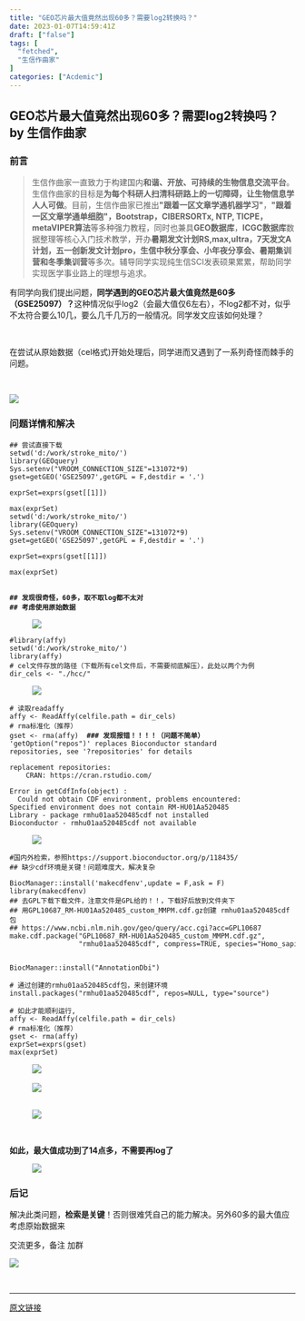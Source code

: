 ```yaml
---
title: "GEO芯片最大值竟然出现60多？需要log2转换吗？"
date: 2023-01-07T14:59:41Z
draft: ["false"]
tags: [
  "fetched",
  "生信作曲家"
]
categories: ["Acdemic"]
---
```

GEO芯片最大值竟然出现60多？需要log2转换吗？ by 生信作曲家
------
<div><section><h3><span>前言</span></h3><blockquote><p><span></span><span>生信作曲家一直致力于构建国内</span><span><strong>和谐、开放、可持续</strong></span><span><strong>的生物信息交流平台</strong>。生信作曲家的目标是<strong>为每个科研人扫清科研路上的一切障碍，让生物信息学人人可做</strong>。目前，生信作曲家已推出</span><span><strong>"</strong><strong>跟着一区文章学通机器学习</strong><strong>"</strong></span><span>，<strong>"</strong><strong>跟着一区文章学通单细胞</strong><strong>"</strong><strong>，Bootstrap，CIBERSORTx, NTP, TICPE，metaVIPER算法</strong></span><span>等多种强力教程，同时也兼具</span><strong><span>GEO数据库</span></strong><span>，</span><span><strong>ICGC数据库</strong></span><span>数据整理等核心入门技术教学，开办</span><span><strong>暑期</strong><strong>发文计划RS,max,ultra，7天发文A计划</strong><strong>，五一创新发文计划pro</strong></span><span><strong>，生信中秋分享会、小年夜分享会、暑期集训营和冬季集训营</strong>等多次。辅导同学实现纯生信SCI发表硕果累累，帮助同学实现医学事业路上的理想与追求。</span></p></blockquote><p>有同学向我们提出问题，<span><strong>同学遇到的GEO芯片最大值竟然是60多（GSE25097）？</strong></span>这种情况似乎log2（会最大值仅6左右），不log2都不对，似乎不太符合要么10几，要么几千几万的一般情况。同学发文应该如何处理？</p><p><br></p><p>在尝试从原始数据（cel格式)开始处理后，同学进而又遇到了一系列奇怪而棘手的问题。</p><p><br></p><p><img data-galleryid="" data-ratio="0.6964285714285714" data-s="300,640" data-src="https://mmbiz.qpic.cn/mmbiz_png/mo60jlFOtaCrO4tdoDaIPSeBIP6AXRcia8Y0ZGJqoZgLQFMuSVMQCGaCtlpI11FtFpq7TgLAVoEMTXlBMuFOSKQ/640?wx_fmt=png" data-type="png" data-w="504" src="https://mmbiz.qpic.cn/mmbiz_png/mo60jlFOtaCrO4tdoDaIPSeBIP6AXRcia8Y0ZGJqoZgLQFMuSVMQCGaCtlpI11FtFpq7TgLAVoEMTXlBMuFOSKQ/640?wx_fmt=png"></p><h3><span>问题详情和解决</span></h3><pre><code><span>## 尝试直接下载</span><br>setwd(<span>'d:/work/stroke_mito/'</span>)<br><span>library</span>(GEOquery)<br>Sys.setenv(<span>"VROOM_CONNECTION_SIZE"</span>=<span>131072</span>*<span>9</span>)<br>gset=getGEO(<span>'GSE25097'</span>,getGPL = <span>F</span>,destdir = <span>'.'</span>)<br><br>exprSet=exprs(gset[[<span>1</span>]])<br><br>max(exprSet)<br>setwd(<span>'d:/work/stroke_mito/'</span>)<br><span>library</span>(GEOquery)<br>Sys.setenv(<span>"VROOM_CONNECTION_SIZE"</span>=<span>131072</span>*<span>9</span>)<br>gset=getGEO(<span>'GSE25097'</span>,getGPL = <span>F</span>,destdir = <span>'.'</span>)<br><br>exprSet=exprs(gset[[<span>1</span>]])<br><br>max(exprSet)<br><br><br><span><strong><span>## 发现很奇怪，60多，取不取log都不太对</span><br><span>## 考虑使用原始数据</span></strong></span><br></code></pre><figure><figcaption><img data-ratio="0.1351063829787234" data-src="https://mmbiz.qpic.cn/mmbiz_png/mo60jlFOtaCrO4tdoDaIPSeBIP6AXRciaXy0NIOBY2keHhEFXic7kVaMdmm1vJrwsBjchpuCcQXBRDXqG5r3h6qA/640?wx_fmt=png" data-type="png" data-w="940" src="https://mmbiz.qpic.cn/mmbiz_png/mo60jlFOtaCrO4tdoDaIPSeBIP6AXRciaXy0NIOBY2keHhEFXic7kVaMdmm1vJrwsBjchpuCcQXBRDXqG5r3h6qA/640?wx_fmt=png"></figcaption></figure><pre><code><span>#library(affy)</span><br>setwd(<span>'d:/work/stroke_mito/'</span>)<br><span>library</span>(affy)<br><span># cel文件存放的路径（下载所有cel文件后，不需要彻底解压），此处以两个为例</span><br>dir_cels &lt;- <span>"./hcc/"</span>  <br></code></pre><figure><figcaption><img data-ratio="0.30879345603271985" data-src="https://mmbiz.qpic.cn/mmbiz_png/mo60jlFOtaCrO4tdoDaIPSeBIP6AXRciampItgGRyGPRSdjMMAegoWVabCrl2N3o0Ryk24iaB5WNwaRKhMJlt1zw/640?wx_fmt=png" data-type="png" data-w="978" src="https://mmbiz.qpic.cn/mmbiz_png/mo60jlFOtaCrO4tdoDaIPSeBIP6AXRciampItgGRyGPRSdjMMAegoWVabCrl2N3o0Ryk24iaB5WNwaRKhMJlt1zw/640?wx_fmt=png"></figcaption></figure><pre><code><span># 读取readaffy</span><br>affy &lt;- ReadAffy(celfile.path = dir_cels)<br><span># rma标准化（推荐）</span><br>gset &lt;- rma(affy)  <span><strong><span>### 发现报错！！！！（问题不简单）</span></strong></span><br><span>'getOption("repos")'</span> replaces Bioconductor standard<br>repositories, see <span>'?repositories'</span> <span>for</span> details<br><br>replacement repositories:<br>    CRAN: https://cran.rstudio.com/<br><br>Error <span>in</span> getCdfInfo(object) : <br>  Could not obtain CDF environment, problems encountered:<br>Specified environment does not contain RM-HU01Aa520485<br>Library - package rmhu01aa520485cdf not installed<br>Bioconductor - rmhu01aa520485cdf not available<br></code></pre><figure><figcaption><img data-ratio="0.40823970037453183" data-src="https://mmbiz.qpic.cn/mmbiz_png/mo60jlFOtaCrO4tdoDaIPSeBIP6AXRcia3sPXadFVpnYicMGTEvVn36dKKS3WiaDsFibZWaKd7EqIqTwttJ1WQgf2A/640?wx_fmt=png" data-type="png" data-w="1068" src="https://mmbiz.qpic.cn/mmbiz_png/mo60jlFOtaCrO4tdoDaIPSeBIP6AXRcia3sPXadFVpnYicMGTEvVn36dKKS3WiaDsFibZWaKd7EqIqTwttJ1WQgf2A/640?wx_fmt=png"><br></figcaption></figure><pre><code><span>#国内外检索，参照https://support.bioconductor.org/p/118435/</span><br><span>## 缺少cdf环境是关键！问题难度大，解决复杂</span><br><br>BiocManager::install(<span>'makecdfenv'</span>,update = <span>F</span>,ask = <span>F</span>)<br><span>library</span>(makecdfenv)<br><span>## 去GPL下载下载文件，注意文件是GPL给的！！，下载好后放到文件夹下</span><br><span>## 用GPL10687_RM-HU01Aa520485_custom_MMPM.cdf.gz创建 rmhu01aa520485cdf包</span><br><span>## https://www.ncbi.nlm.nih.gov/geo/query/acc.cgi?acc=GPL10687</span><br>make.cdf.package(<span>"GPL10687_RM-HU01Aa520485_custom_MMPM.cdf.gz"</span>,<br>                 <span>"rmhu01aa520485cdf"</span>, compress=<span>TRUE</span>, species=<span>"Homo_sapiens"</span>)<br><br><br>BiocManager::install(<span>"AnnotationDbi"</span>)<br><br><span># 通过创建的rmhu01aa520485cdf包，来创建环境</span><br>install.packages(<span>"rmhu01aa520485cdf"</span>, repos=<span>NULL</span>, type=<span>"source"</span>)<br><br><span># 如此才能顺利运行,</span><br>affy &lt;- ReadAffy(celfile.path = dir_cels)<br><span># rma标准化（推荐）</span><br>gset &lt;- rma(affy)<br>exprSet=exprs(gset)<br>max(exprSet)<br></code></pre><figure><figcaption><img data-ratio="0.31346989447548107" data-src="https://mmbiz.qpic.cn/mmbiz_png/mo60jlFOtaCrO4tdoDaIPSeBIP6AXRciapFOLnXXEAafsnRfnUkg7Vxcjzs1JUgmvTT78j0ibgFkgbvNOZ7GTx7Q/640?wx_fmt=png" data-type="png" data-w="1611" src="https://mmbiz.qpic.cn/mmbiz_png/mo60jlFOtaCrO4tdoDaIPSeBIP6AXRciapFOLnXXEAafsnRfnUkg7Vxcjzs1JUgmvTT78j0ibgFkgbvNOZ7GTx7Q/640?wx_fmt=png"><br><br><img data-ratio="0.30654515327257664" data-src="https://mmbiz.qpic.cn/mmbiz_png/mo60jlFOtaCrO4tdoDaIPSeBIP6AXRciaFm3svUIHiaJicbzTzePEs4Hcf3OkIO3icQy9I8LTXibdEZTChWbH2WZLcQ/640?wx_fmt=png" data-type="png" data-w="1207" src="https://mmbiz.qpic.cn/mmbiz_png/mo60jlFOtaCrO4tdoDaIPSeBIP6AXRciaFm3svUIHiaJicbzTzePEs4Hcf3OkIO3icQy9I8LTXibdEZTChWbH2WZLcQ/640?wx_fmt=png"><br><br></figcaption></figure><figure><figcaption><img data-ratio="0.3609467455621302" data-src="https://mmbiz.qpic.cn/mmbiz_png/mo60jlFOtaCrO4tdoDaIPSeBIP6AXRciablqI2ePWparHkdHMj1ROd4qZpDdl2sicH9P23X6VaFeGKbewfwQTDWQ/640?wx_fmt=png" data-type="png" data-w="1183" src="https://mmbiz.qpic.cn/mmbiz_png/mo60jlFOtaCrO4tdoDaIPSeBIP6AXRciablqI2ePWparHkdHMj1ROd4qZpDdl2sicH9P23X6VaFeGKbewfwQTDWQ/640?wx_fmt=png"></figcaption></figure><figure><figcaption><br></figcaption></figure><p><span><strong>如此，最大值成功到了14点多，不需要再log了</strong></span></p><figure><figcaption><img data-ratio="0.6641414141414141" data-src="https://mmbiz.qpic.cn/mmbiz_png/mo60jlFOtaCrO4tdoDaIPSeBIP6AXRciaDUqnxUSq4LRknDDawRGKcN6r1fAYBdhgOsnU99zGM11MKgSMUD9qEA/640?wx_fmt=png" data-type="png" data-w="1188" src="https://mmbiz.qpic.cn/mmbiz_png/mo60jlFOtaCrO4tdoDaIPSeBIP6AXRciaDUqnxUSq4LRknDDawRGKcN6r1fAYBdhgOsnU99zGM11MKgSMUD9qEA/640?wx_fmt=png"></figcaption></figure><h3><span>后记</span></h3><p>解决此类问题<span>，<strong>检索是关键</strong></span>！否则很难凭自己的能力解决。另外60多的最大值应考虑原始数据来</p><p>交流更多，备注 加群</p><p><img data-s="300,640" data-src="https://mmbiz.qpic.cn/mmbiz_png/mo60jlFOtaB9Vq4TQbMtR81HOfuhy7jkZsUypgwNYHTiaEFuvXNqI8z2nlDYc7tbrJ4o7W7dAgqRQPp2lDqfLbA/640?wx_fmt=png" data-type="png" data-ratio="1" data-w="512" src="https://mmbiz.qpic.cn/mmbiz_png/mo60jlFOtaB9Vq4TQbMtR81HOfuhy7jkZsUypgwNYHTiaEFuvXNqI8z2nlDYc7tbrJ4o7W7dAgqRQPp2lDqfLbA/640?wx_fmt=png"></p><p><br></p></section><p><mp-style-type data-value="3"></mp-style-type></p></div>  
<hr>
<a href="https://mp.weixin.qq.com/s/4quBz8gHlbIqLsyefOIf0w",target="_blank" rel="noopener noreferrer">原文链接</a>
